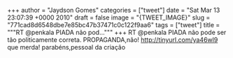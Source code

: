 
+++
author = "Jaydson Gomes"
categories = ["tweet"]
date = "Sat Mar 13 23:07:39 +0000 2010"
draft = false
image = "{TWEET_IMAGE}"
slug = "771cad8d6548dbe7e85bc47b37471c0c122f9aa6"
tags = ["tweet"]
title = """RT @penkala PIADA não pod..."""
+++
RT @penkala PIADA não pode ser tão politicamente correta. PROPAGANDA,não! http://tinyurl.com/ya46wl9 que merda! parabéns,pessoal da criação
